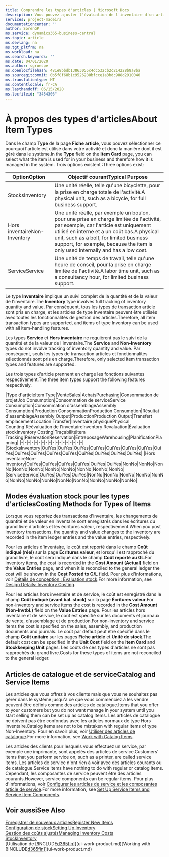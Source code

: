```yaml
---
title: Comprendre les types d'articles | Microsoft Docs
description: Vous pouvez ajuster l'évaluation de l'inventaire d'un article à l'aide des méthodes FIFO ou d'évaluation coût moyen, par exemple, lorsque les coûts article sont modifiés pour des motifs autres que les transactions.
services: project-madeira
documentationcenter: ''
author: SorenGP
ms.service: dynamics365-business-central
ms.topic: article
ms.devlang: na
ms.tgt_pltfrm: na
ms.workload: na
ms.search.keywords: ''
ms.date: 04/01/2020
ms.author: sgroespe
ms.openlocfilehash: 481e8bbdb13863055c4dc532cb2c214228b8a8ba
ms.sourcegitcommit: 0b5f8f68b1c9526288bfcce1a3bdc988d2910040
ms.translationtype: HT
ms.contentlocale: fr-CA
ms.lasthandoff: 06/15/2020
ms.locfileid: "3454306"
---
```

# <a name="about-item-types"></a><span data-ttu-id="92a12-103">À propos des types d'articles</span><span class="sxs-lookup"><span data-stu-id="92a12-103">About Item Types</span></span>
<span data-ttu-id="92a12-104">Dans le champ **Type** de la page **Fiche article**, vous pouvez sélectionner ce pourquoi l'article est utilisé dans votre activité et donc la manière dont il est géré dans le système.</span><span class="sxs-lookup"><span data-stu-id="92a12-104">In the **Type** field on the **Item Card** page, you can select what the item is used for in your business and therefore how it is managed in the system.</span></span> <span data-ttu-id="92a12-105">Trois options existent :</span><span class="sxs-lookup"><span data-stu-id="92a12-105">Three options exist:</span></span>

|<span data-ttu-id="92a12-106">Option</span><span class="sxs-lookup"><span data-stu-id="92a12-106">Option</span></span>|<span data-ttu-id="92a12-107">Objectif courant</span><span class="sxs-lookup"><span data-stu-id="92a12-107">Typical Purpose</span></span>|
|------|-----------|
|<span data-ttu-id="92a12-108">Stocks</span><span class="sxs-lookup"><span data-stu-id="92a12-108">Inventory</span></span>|<span data-ttu-id="92a12-109">Une unité réelle, telle qu'une bicyclette, pour la prise en charge totale de l'activité.</span><span class="sxs-lookup"><span data-stu-id="92a12-109">A physical unit, such as a bicycle, for full business support.</span></span>|
|<span data-ttu-id="92a12-110">Hors inventaire</span><span class="sxs-lookup"><span data-stu-id="92a12-110">Non-Inventory</span></span>|<span data-ttu-id="92a12-111">Une unité réelle, par exemple un boulon, pour une prise en charge limitée de l'activité, par exemple, car l'article est uniquement utilisé en interne et a un coût bas.</span><span class="sxs-lookup"><span data-stu-id="92a12-111">A physical unit, such as a bolt, for limited business support, for example, because the item is only used internally and has a low cost.</span></span>|
|<span data-ttu-id="92a12-112">Service</span><span class="sxs-lookup"><span data-stu-id="92a12-112">Service</span></span>|<span data-ttu-id="92a12-113">Une unité de temps de travail, telle qu'une heure de conseil, pour la prise en charge limitée de l'activité.</span><span class="sxs-lookup"><span data-stu-id="92a12-113">A labor time unit, such as a consultancy hour, for limited business support.</span></span>|

<span data-ttu-id="92a12-114">Le type **Inventaire** implique un suivi complet de la quantité et de la valeur de l'inventaire.</span><span class="sxs-lookup"><span data-stu-id="92a12-114">The **Inventory** type involves full tracking of inventory quantity and value.</span></span> <span data-ttu-id="92a12-115">Par conséquent, tous les types de transaction article sont pris en charge, et les articles de type Inventaire peuvent être utilisés avec toutes les fonctionnalités de gestion des articles.</span><span class="sxs-lookup"><span data-stu-id="92a12-115">Therefore, all item transaction types are supported, and items of type Inventory can be used with all item-handling features.</span></span>

<span data-ttu-id="92a12-116">Les types **Service** et **Hors inventaire** ne requièrent pas le suivi de la quantité et de la valeur de l'inventaire.</span><span class="sxs-lookup"><span data-stu-id="92a12-116">The **Service** and **Non-Inventory** types do not involve tracking of inventory quantity and value.</span></span> <span data-ttu-id="92a12-117">Par conséquent, seuls les types de transaction articles et fonctionnalités sélectionnés sont pris en charge.</span><span class="sxs-lookup"><span data-stu-id="92a12-117">Therefore, only selected item transaction types and features are supported.</span></span>

<span data-ttu-id="92a12-118">Les trois types d'article prennent en charge les fonctions suivantes respectivement.</span><span class="sxs-lookup"><span data-stu-id="92a12-118">The three item types support the following features respectively.</span></span>

|<span data-ttu-id="92a12-119">Type d'article</span><span class="sxs-lookup"><span data-stu-id="92a12-119">Item Type</span></span>|<span data-ttu-id="92a12-120">Vente</span><span class="sxs-lookup"><span data-stu-id="92a12-120">Sales</span></span>|<span data-ttu-id="92a12-121">Achats</span><span class="sxs-lookup"><span data-stu-id="92a12-121">Purchasing</span></span>|<span data-ttu-id="92a12-122">Consommation de projet</span><span class="sxs-lookup"><span data-stu-id="92a12-122">Job Consumption</span></span>|<span data-ttu-id="92a12-123">Consommation de service</span><span class="sxs-lookup"><span data-stu-id="92a12-123">Service Consumption</span></span>|<span data-ttu-id="92a12-124">Consommation d'assemblage</span><span class="sxs-lookup"><span data-stu-id="92a12-124">Assembly Consumption</span></span>|<span data-ttu-id="92a12-125">Production Consommation</span><span class="sxs-lookup"><span data-stu-id="92a12-125">Production Consumption</span></span>|<span data-ttu-id="92a12-126">Résultat d'assemblage</span><span class="sxs-lookup"><span data-stu-id="92a12-126">Assembly Output</span></span>|<span data-ttu-id="92a12-127">Production</span><span class="sxs-lookup"><span data-stu-id="92a12-127">Production Output</span></span>|<span data-ttu-id="92a12-128">Transfert emplacement</span><span class="sxs-lookup"><span data-stu-id="92a12-128">Location Transfer</span></span>|<span data-ttu-id="92a12-129">Inventaire physique</span><span class="sxs-lookup"><span data-stu-id="92a12-129">Physical Counting</span></span>|<span data-ttu-id="92a12-130">Réévaluation de l'inventaire</span><span class="sxs-lookup"><span data-stu-id="92a12-130">Inventory Revaluation</span></span>|<span data-ttu-id="92a12-131">Évaluation stock</span><span class="sxs-lookup"><span data-stu-id="92a12-131">Inventory Costing</span></span>|<span data-ttu-id="92a12-132">Traçabilité</span><span class="sxs-lookup"><span data-stu-id="92a12-132">Item Tracking</span></span>|<span data-ttu-id="92a12-133">Réservation</span><span class="sxs-lookup"><span data-stu-id="92a12-133">Reservation</span></span>|<span data-ttu-id="92a12-134">Entreposage</span><span class="sxs-lookup"><span data-stu-id="92a12-134">Warehousing</span></span>|<span data-ttu-id="92a12-135">Planification</span><span class="sxs-lookup"><span data-stu-id="92a12-135">Planning</span></span>|
|-|-|-|-|-|-|-|-|-|-|-|-|-|-|-|-|-|-|
|<span data-ttu-id="92a12-136">Stocks</span><span class="sxs-lookup"><span data-stu-id="92a12-136">Inventory</span></span>|<span data-ttu-id="92a12-137">Oui</span><span class="sxs-lookup"><span data-stu-id="92a12-137">Yes</span></span>|<span data-ttu-id="92a12-138">Oui</span><span class="sxs-lookup"><span data-stu-id="92a12-138">Yes</span></span>|<span data-ttu-id="92a12-139">Oui</span><span class="sxs-lookup"><span data-stu-id="92a12-139">Yes</span></span>|<span data-ttu-id="92a12-140">Oui</span><span class="sxs-lookup"><span data-stu-id="92a12-140">Yes</span></span>|<span data-ttu-id="92a12-141">Oui</span><span class="sxs-lookup"><span data-stu-id="92a12-141">Yes</span></span>|<span data-ttu-id="92a12-142">Oui</span><span class="sxs-lookup"><span data-stu-id="92a12-142">Yes</span></span>|<span data-ttu-id="92a12-143">Oui</span><span class="sxs-lookup"><span data-stu-id="92a12-143">Yes</span></span>|<span data-ttu-id="92a12-144">Oui</span><span class="sxs-lookup"><span data-stu-id="92a12-144">Yes</span></span>|<span data-ttu-id="92a12-145">Oui</span><span class="sxs-lookup"><span data-stu-id="92a12-145">Yes</span></span>|<span data-ttu-id="92a12-146">Oui</span><span class="sxs-lookup"><span data-stu-id="92a12-146">Yes</span></span>|<span data-ttu-id="92a12-147">Oui</span><span class="sxs-lookup"><span data-stu-id="92a12-147">Yes</span></span>|<span data-ttu-id="92a12-148">Oui</span><span class="sxs-lookup"><span data-stu-id="92a12-148">Yes</span></span>|<span data-ttu-id="92a12-149">Oui</span><span class="sxs-lookup"><span data-stu-id="92a12-149">Yes</span></span>|<span data-ttu-id="92a12-150">Oui</span><span class="sxs-lookup"><span data-stu-id="92a12-150">Yes</span></span>|<span data-ttu-id="92a12-151">Oui</span><span class="sxs-lookup"><span data-stu-id="92a12-151">Yes</span></span>|<span data-ttu-id="92a12-152">Oui</span><span class="sxs-lookup"><span data-stu-id="92a12-152">Yes</span></span>|
|<span data-ttu-id="92a12-153">Hors inventaire</span><span class="sxs-lookup"><span data-stu-id="92a12-153">Non-Inventory</span></span>|<span data-ttu-id="92a12-154">Oui</span><span class="sxs-lookup"><span data-stu-id="92a12-154">Yes</span></span>|<span data-ttu-id="92a12-155">Oui</span><span class="sxs-lookup"><span data-stu-id="92a12-155">Yes</span></span>|<span data-ttu-id="92a12-156">Oui</span><span class="sxs-lookup"><span data-stu-id="92a12-156">Yes</span></span>|<span data-ttu-id="92a12-157">Oui</span><span class="sxs-lookup"><span data-stu-id="92a12-157">Yes</span></span>|<span data-ttu-id="92a12-158">Oui</span><span class="sxs-lookup"><span data-stu-id="92a12-158">Yes</span></span>|<span data-ttu-id="92a12-159">Oui</span><span class="sxs-lookup"><span data-stu-id="92a12-159">Yes</span></span>|<span data-ttu-id="92a12-160">Non</span><span class="sxs-lookup"><span data-stu-id="92a12-160">No</span></span>|<span data-ttu-id="92a12-161">Non</span><span class="sxs-lookup"><span data-stu-id="92a12-161">No</span></span>|<span data-ttu-id="92a12-162">Non</span><span class="sxs-lookup"><span data-stu-id="92a12-162">No</span></span>|<span data-ttu-id="92a12-163">Non</span><span class="sxs-lookup"><span data-stu-id="92a12-163">No</span></span>|<span data-ttu-id="92a12-164">Non</span><span class="sxs-lookup"><span data-stu-id="92a12-164">No</span></span>|<span data-ttu-id="92a12-165">Non</span><span class="sxs-lookup"><span data-stu-id="92a12-165">No</span></span>|<span data-ttu-id="92a12-166">Non</span><span class="sxs-lookup"><span data-stu-id="92a12-166">No</span></span>|<span data-ttu-id="92a12-167">Non</span><span class="sxs-lookup"><span data-stu-id="92a12-167">No</span></span>|<span data-ttu-id="92a12-168">Non</span><span class="sxs-lookup"><span data-stu-id="92a12-168">No</span></span>|<span data-ttu-id="92a12-169">Non</span><span class="sxs-lookup"><span data-stu-id="92a12-169">No</span></span>|
|<span data-ttu-id="92a12-170">Service</span><span class="sxs-lookup"><span data-stu-id="92a12-170">Service</span></span>|<span data-ttu-id="92a12-171">Oui</span><span class="sxs-lookup"><span data-stu-id="92a12-171">Yes</span></span>|<span data-ttu-id="92a12-172">Oui</span><span class="sxs-lookup"><span data-stu-id="92a12-172">Yes</span></span>|<span data-ttu-id="92a12-173">Oui</span><span class="sxs-lookup"><span data-stu-id="92a12-173">Yes</span></span>|<span data-ttu-id="92a12-174">Non</span><span class="sxs-lookup"><span data-stu-id="92a12-174">No</span></span>|<span data-ttu-id="92a12-175">Non</span><span class="sxs-lookup"><span data-stu-id="92a12-175">No</span></span>|<span data-ttu-id="92a12-176">Non</span><span class="sxs-lookup"><span data-stu-id="92a12-176">No</span></span>|<span data-ttu-id="92a12-177">Non</span><span class="sxs-lookup"><span data-stu-id="92a12-177">No</span></span>|<span data-ttu-id="92a12-178">Non</span><span class="sxs-lookup"><span data-stu-id="92a12-178">No</span></span>|<span data-ttu-id="92a12-179">Non</span><span class="sxs-lookup"><span data-stu-id="92a12-179">No</span></span>|<span data-ttu-id="92a12-180">Non</span><span class="sxs-lookup"><span data-stu-id="92a12-180">No</span></span>|<span data-ttu-id="92a12-181">Non</span><span class="sxs-lookup"><span data-stu-id="92a12-181">No</span></span>|<span data-ttu-id="92a12-182">Non</span><span class="sxs-lookup"><span data-stu-id="92a12-182">No</span></span>|<span data-ttu-id="92a12-183">Non</span><span class="sxs-lookup"><span data-stu-id="92a12-183">No</span></span>|<span data-ttu-id="92a12-184">Non</span><span class="sxs-lookup"><span data-stu-id="92a12-184">No</span></span>|<span data-ttu-id="92a12-185">Non</span><span class="sxs-lookup"><span data-stu-id="92a12-185">No</span></span>|<span data-ttu-id="92a12-186">Non</span><span class="sxs-lookup"><span data-stu-id="92a12-186">No</span></span>|

## <a name="costing-methods-for-types-of-items"></a><span data-ttu-id="92a12-187">Modes évaluation stock pour les types d'articles</span><span class="sxs-lookup"><span data-stu-id="92a12-187">Costing Methods for Types of Items</span></span>
<span data-ttu-id="92a12-188">Lorsque vous reportez des transactions d'inventaire, les changements de quantité et de valeur en inventaire sont enregistrés dans les écritures du grand livre d'articles et les écritures valeur, respectivement.</span><span class="sxs-lookup"><span data-stu-id="92a12-188">When you post inventory transactions, the quantity and value changes to the inventory are recorded in the item ledger entries and the value entries, respectively.</span></span> 

<span data-ttu-id="92a12-189">Pour les articles d'inventaire, le coût est reporté dans le champ **Coût indiqué (réel)** sur la page **Écritures valeur**, et lorsqu'il est rapproché du grand livre, le coût sera indiqué dans le champ **Coût reporté au GL**.</span><span class="sxs-lookup"><span data-stu-id="92a12-189">For inventory items, the cost is recorded in the **Cost Amount (Actual)** field on the **Value Entries** page, and when it is reconciled to the general ledger the cost will be shown in the **Cost Posted to G/L** field.</span></span> <span data-ttu-id="92a12-190">Pour plus d'informations, voir [Détails de conception : Évaluation stock](design-details-inventory-costing.md).</span><span class="sxs-lookup"><span data-stu-id="92a12-190">For more information, see [Design Details: Inventory Costing](design-details-inventory-costing.md).</span></span>

<span data-ttu-id="92a12-191">Pour les articles hors inventaire et de service, le coût est enregistré dans le champ **Coût indiqué (avant bal. stock)** sur la page **Écritures valeur**.</span><span class="sxs-lookup"><span data-stu-id="92a12-191">For non-inventory and service items the cost is recorded in the **Cost Amount (Non-Invtbl.)** field on the **Value Entries** page.</span></span> <span data-ttu-id="92a12-192">Pour les articles hors inventaire et de service, le coût est spécifié sur les documents et journaux de vente, d'assemblage et de production.</span><span class="sxs-lookup"><span data-stu-id="92a12-192">For non-inventory and service items the cost is specified on the sales, assembly, and production documents and journals.</span></span> <span data-ttu-id="92a12-193">Le coût par défaut peut être spécifié dans le champ **Coût unitaire** sur les pages **Fiche article** et **Unité de stock**.</span><span class="sxs-lookup"><span data-stu-id="92a12-193">The default cost can be specified in the **Unit Cost** field on the **Item Card** and **Stockkeeping Unit** pages.</span></span> <span data-ttu-id="92a12-194">Les coûts de ces types d'articles ne sont pas rapprochés du grand livre.</span><span class="sxs-lookup"><span data-stu-id="92a12-194">Costs for these types of items are not reconciled to the general ledger.</span></span> 

## <a name="catalog-and-service-items"></a><span data-ttu-id="92a12-195">Articles de catalogue et de service</span><span class="sxs-lookup"><span data-stu-id="92a12-195">Catalog and Service Items</span></span>
<span data-ttu-id="92a12-196">Les articles que vous offrez à vos clients mais que vous ne souhaitez pas gérer dans le système jusqu'à ce que vous commenciez à les vendre peuvent être définis comme des articles de catalogue.</span><span class="sxs-lookup"><span data-stu-id="92a12-196">Items that you offer to your customers but you do not want manage in your system until you start selling them can be set up as catalog items.</span></span> <span data-ttu-id="92a12-197">Les articles de catalogue ne doivent pas être confondus avec les articles normaux de type Hors inventaire.</span><span class="sxs-lookup"><span data-stu-id="92a12-197">Catalog items are not to be mistaken with regular items of type Non-Inventory.</span></span> <span data-ttu-id="92a12-198">Pour en savoir plus, voir [Utiliser des articles de catalogue](inventory-how-work-nonstock-items.md).</span><span class="sxs-lookup"><span data-stu-id="92a12-198">For more information, see [Work with Catalog Items](inventory-how-work-nonstock-items.md).</span></span>

<span data-ttu-id="92a12-199">Les articles des clients pour lesquels vous effectuez un service, par exemple une imprimante, sont appelés des articles de service.</span><span class="sxs-lookup"><span data-stu-id="92a12-199">Customers' items that you perform service on, such as a printer, are called service items.</span></span> <span data-ttu-id="92a12-200">Les articles de service n'ont rien à voir avec des articles courants ou de catalogue.</span><span class="sxs-lookup"><span data-stu-id="92a12-200">Service items have nothing to do with regular or catalog items.</span></span> <span data-ttu-id="92a12-201">Cependant, les composantes de service peuvent être des articles courants.</span><span class="sxs-lookup"><span data-stu-id="92a12-201">However, service components can be regular items.</span></span> <span data-ttu-id="92a12-202">Pour plus d'informations, voir [Configurer les articles de service et les composantes article de service](service-how-setup-service-items.md).</span><span class="sxs-lookup"><span data-stu-id="92a12-202">For more information, see [Set Up Service Items and Service Item Components](service-how-setup-service-items.md).</span></span>

## <a name="see-also"></a><span data-ttu-id="92a12-203">Voir aussi</span><span class="sxs-lookup"><span data-stu-id="92a12-203">See Also</span></span>
[<span data-ttu-id="92a12-204">Enregistrer de nouveaux articles</span><span class="sxs-lookup"><span data-stu-id="92a12-204">Register New Items</span></span>](inventory-how-register-new-items.md)  
[<span data-ttu-id="92a12-205">Configuration de stock</span><span class="sxs-lookup"><span data-stu-id="92a12-205">Setting Up Inventory</span></span>](inventory-setup-inventory.md)  
[<span data-ttu-id="92a12-206">Gestion des coûts ajustés</span><span class="sxs-lookup"><span data-stu-id="92a12-206">Managing Inventory Costs</span></span>](finance-manage-inventory-costs.md)  
[<span data-ttu-id="92a12-207">Stock</span><span class="sxs-lookup"><span data-stu-id="92a12-207">Inventory</span></span>](inventory-manage-inventory.md)  
<span data-ttu-id="92a12-208">[Utilisation de [!INCLUDE[d365fin](includes/d365fin_md.md)]](ui-work-product.md)</span><span class="sxs-lookup"><span data-stu-id="92a12-208">[Working with [!INCLUDE[d365fin](includes/d365fin_md.md)]](ui-work-product.md)</span></span>
